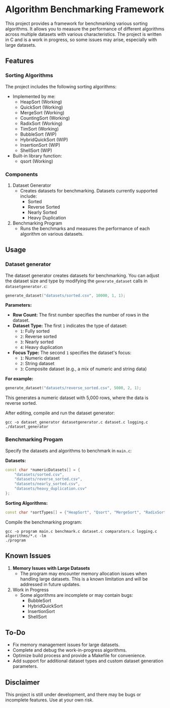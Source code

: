 # Algorithm Benchmarking Framework

This project provides a framework for benchmarking various sorting algorithms. It allows you to measure the performance of different algorithms across multiple datasets with various characteristics. The project is written in C and is a work in progress, so some issues may arise, especially with large datasets.

## Features

### Sorting Algorithms

The project includes the following sorting algorithms:

- Implemented by me:
  - HeapSort (Working)
  - QuickSort (Working)
  - MergeSort (Working)
  - CountingSort (Working)
  - RadixSort (Working)
  - TimSort (Working)
  - BubbleSort (WIP)
  - HybridQuickSort (WIP)
  - InsertionSort (WIP)
  - ShellSort (WIP)
- Built-in library function:
  - qsort (Working)

### Components

1. Dataset Generator
   - Creates datasets for benchmarking. Datasets currently supported include:
     - Sorted
     - Reverse Sorted
     - Nearly Sorted
     - Heavy Duplication
2. Benchmarking Program
   - Runs the benchmarks and measures the performance of each algorithm on various datasets.

## Usage

### Dataset generator

The dataset generator creates datasets for benchmarking. You can adjust the dataset size and type by modifying the `generate_dataset` calls in `datasetgenerator.c`:
```c++
generate_dataset("datasets/sorted.csv", 10000, 1, 1);
```
**Parameters:**
- **Row Count:** The first number specifies the number of rows in the dataset.
- **Dataset Type:** The first `1` indicates the type of dataset:
  - `1`: Fully sorted
  - `2`: Reverse sorted
  - `3`: Nearly sorted
  - `4`: Heavy duplication
- **Focus Type:** The second `1` specifies the dataset's focus:
  - `1`: Numeric dataset
  - `2`: String dataset
  - `3`: Composite dataset (e.g., a mix of numeric and string data)

**For example:**
```c++
generate_dataset("datasets/reverse_sorted.csv", 5000, 2, 1);
```
This generates a numeric dataset with 5,000 rows, where the data is reverse sorted.

After editing, compile and run the dataset generator:
```shell
gcc -o dataset_generator datasetgenerator.c dataset.c logging.c
./dataset_generator
```

### Benchmarking Progam
Specify the datasets and algorithms to benchmark in `main.c`:

**Datasets:**
```c++
const char *numericDatasets[] = {
    "datasets/sorted.csv",
    "datasets/reverse_sorted.csv",
    "datasets/nearly_sorted.csv",
    "datasets/heavy_duplication.csv"
};
```
**Sorting Algorithms:**

```c++
const char *sortTypes[] = {"HeapSort", "Qsort", "MergeSort", "RadixSort", "TimSort", "CountingSort", "QuickSort"};
```

Compile the benchmarking program:

```shell
gcc -o program main.c benchmark.c dataset.c comparators.c logging.c algorithms/*.c -lm
./program
```

## Known Issues
1. **Memory Issues with Large Datasets**
   - The program may encounter memory allocation issues when handling large datasets. This is a known limitation and will be addressed in future updates.
2. Work in Progress
   - Some algorithms are incomplete or may contain bugs:
      - BubbleSort
      - HybridQuickSort 
      - InsertionSort 
      - ShellSort
         
    
## To-Do

- Fix memory management issues for large datasets.
- Complete and debug the work-in-progress algorithms.
- Optimize build process and provide a Makefile for convenience.
- Add support for additional dataset types and custom dataset generation parameters.

## Disclaimer
This project is still under development, and there may be bugs or incomplete features. Use at your own risk.